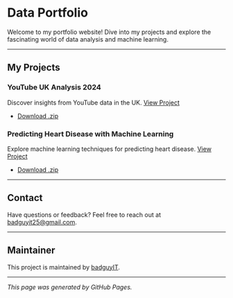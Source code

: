# Data Portfolio

Welcome to my portfolio website! Dive into my projects and explore the fascinating world of data analysis and machine learning.

---

## My Projects

### YouTube UK Analysis 2024
Discover insights from YouTube data in the UK. [View Project](https://github.com/badguyIT/youtuber_uk)
- [Download .zip](https://github.com/badguyIT/youtuber_uk/archive/refs/heads/main.zip)

### Predicting Heart Disease with Machine Learning
Explore machine learning techniques for predicting heart disease. [View Project](https://github.com/badguyIT/Predicting-Heart-Disease-using-Machine-Learning)
- [Download .zip](https://github.com/badguyIT/Predicting-Heart-Disease-using-Machine-Learning/archive/refs/heads/main.zip)

---

## Contact

Have questions or feedback? Feel free to reach out at [badguyit25@gmail.com](mailto:badguyit25@gmail.com).

---

## Maintainer

This project is maintained by [badguyIT](https://github.com/badguyIT).

---

*This page was generated by GitHub Pages.*
